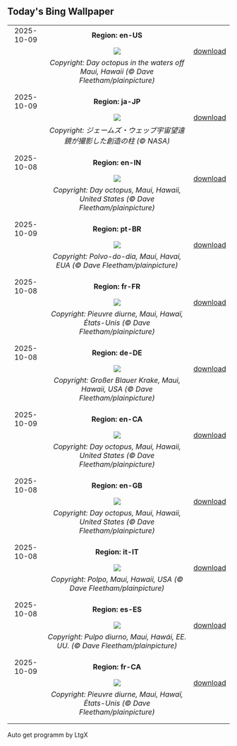 ## Today's Bing Wallpaper
|      |      |      |
| :----: | :----: | :----: |
|2025-10-09|**Region: en-US**||
||![](https://www.bing.com/th?id=OHR.OctopusCyanea_EN-US0194861123_UHD.jpg&pid=hp&w=1152&h=648&rs=1&c=4)| [download](https://www.bing.com/th?id=OHR.OctopusCyanea_EN-US0194861123_UHD.jpg)|
||*Copyright: Day octopus in the waters off Maui, Hawaii (© Dave Fleetham/plainpicture)*
||
|||
|2025-10-09|**Region: ja-JP**||
||![](https://www.bing.com/th?id=OHR.WebbPillars_JA-JP7847589500_UHD.jpg&pid=hp&w=1152&h=648&rs=1&c=4)| [download](https://www.bing.com/th?id=OHR.WebbPillars_JA-JP7847589500_UHD.jpg)|
||*Copyright: ジェームズ・ウェッブ宇宙望遠鏡が撮影した創造の柱 (© NASA)*
||
|||
|2025-10-08|**Region: en-IN**||
||![](https://www.bing.com/th?id=OHR.OctopusCyanea_EN-IN9999645050_UHD.jpg&pid=hp&w=1152&h=648&rs=1&c=4)| [download](https://www.bing.com/th?id=OHR.OctopusCyanea_EN-IN9999645050_UHD.jpg)|
||*Copyright: Day octopus, Maui, Hawaii, United States (© Dave Fleetham/plainpicture)*
||
|||
|2025-10-09|**Region: pt-BR**||
||![](https://www.bing.com/th?id=OHR.OctopusCyanea_PT-BR6333276319_UHD.jpg&pid=hp&w=1152&h=648&rs=1&c=4)| [download](https://www.bing.com/th?id=OHR.OctopusCyanea_PT-BR6333276319_UHD.jpg)|
||*Copyright: Polvo-do-dia, Maui, Havaí, EUA (© Dave Fleetham/plainpicture)*
||
|||
|2025-10-08|**Region: fr-FR**||
||![](https://www.bing.com/th?id=OHR.OctopusCyanea_FR-FR1796300491_UHD.jpg&pid=hp&w=1152&h=648&rs=1&c=4)| [download](https://www.bing.com/th?id=OHR.OctopusCyanea_FR-FR1796300491_UHD.jpg)|
||*Copyright: Pieuvre diurne, Maui, Hawaï, États-Unis (© Dave Fleetham/plainpicture)*
||
|||
|2025-10-08|**Region: de-DE**||
||![](https://www.bing.com/th?id=OHR.OctopusCyanea_DE-DE3244013803_UHD.jpg&pid=hp&w=1152&h=648&rs=1&c=4)| [download](https://www.bing.com/th?id=OHR.OctopusCyanea_DE-DE3244013803_UHD.jpg)|
||*Copyright: Großer Blauer Krake, Maui, Hawaii, USA (© Dave Fleetham/plainpicture)*
||
|||
|2025-10-09|**Region: en-CA**||
||![](https://www.bing.com/th?id=OHR.OctopusCyanea_EN-CA7864486363_UHD.jpg&pid=hp&w=1152&h=648&rs=1&c=4)| [download](https://www.bing.com/th?id=OHR.OctopusCyanea_EN-CA7864486363_UHD.jpg)|
||*Copyright: Day octopus, Maui, Hawaii, United States (© Dave Fleetham/plainpicture)*
||
|||
|2025-10-08|**Region: en-GB**||
||![](https://www.bing.com/th?id=OHR.OctopusCyanea_EN-GB5018105251_UHD.jpg&pid=hp&w=1152&h=648&rs=1&c=4)| [download](https://www.bing.com/th?id=OHR.OctopusCyanea_EN-GB5018105251_UHD.jpg)|
||*Copyright: Day octopus, Maui, Hawaii, United States (© Dave Fleetham/plainpicture)*
||
|||
|2025-10-08|**Region: it-IT**||
||![](https://www.bing.com/th?id=OHR.OctopusCyanea_IT-IT0571963002_UHD.jpg&pid=hp&w=1152&h=648&rs=1&c=4)| [download](https://www.bing.com/th?id=OHR.OctopusCyanea_IT-IT0571963002_UHD.jpg)|
||*Copyright: Polpo, Maui, Hawaii, USA (© Dave Fleetham/plainpicture)*
||
|||
|2025-10-08|**Region: es-ES**||
||![](https://www.bing.com/th?id=OHR.OctopusCyanea_ES-ES0861664902_UHD.jpg&pid=hp&w=1152&h=648&rs=1&c=4)| [download](https://www.bing.com/th?id=OHR.OctopusCyanea_ES-ES0861664902_UHD.jpg)|
||*Copyright: Pulpo diurno, Maui, Hawái, EE. UU. (© Dave Fleetham/plainpicture)*
||
|||
|2025-10-09|**Region: fr-CA**||
||![](https://www.bing.com/th?id=OHR.OctopusCyanea_FR-CA5704542701_UHD.jpg&pid=hp&w=1152&h=648&rs=1&c=4)| [download](https://www.bing.com/th?id=OHR.OctopusCyanea_FR-CA5704542701_UHD.jpg)|
||*Copyright: Pieuvre diurne, Maui, Hawaï, États-Unis (© Dave Fleetham/plainpicture)*
||
|||

Auto get programm by LtgX
